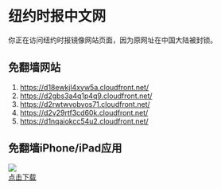 <h1>纽约时报中文网</h1>
<p>你正在访问纽约时报镜像网站页面，因为原网址在中国大陆被封锁。</p>
<h2>免翻墙网站</h2>
<ol>
<li><a href="https://d18ewkjl4xyw5a.cloudfront.net/" target="1">https://d18ewkjl4xyw5a.cloudfront.net/</a></li>
<li><a href="https://d2gbs3a4q1p4q9.cloudfront.net/" target="2">https://d2gbs3a4q1p4q9.cloudfront.net/</a></li>
<li><a href="https://d2rwtwvobyos71.cloudfront.net/" target="3">https://d2rwtwvobyos71.cloudfront.net/</a></li>
<li><a href="https://d2v29rtf3cd60k.cloudfront.net/" target="4">https://d2v29rtf3cd60k.cloudfront.net/</a></li>
<li><a href="https://d1nqaiokcc54u2.cloudfront.net/" target="5">https://d1nqaiokcc54u2.cloudfront.net/</a></li>
</ol>
<h2>免翻墙iPhone/iPad应用</h2>
<p>
	<a href="https://itunes.apple.com/cn/app/niu-yue-shi-bao-zhong-wen-wang/id807498298?mt=8">
		<img src="icon175x175.jpeg" />
		<br/>点击下载
	</a>
</p>